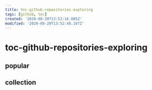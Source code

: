 ```yaml
---
title: toc-github-repositories-exploring
tags: [github, toc]
created: '2020-08-20T13:52:16.885Z'
modified: '2020-08-20T13:52:48.107Z'
---
```


# toc-github-repositories-exploring

## popular

## collection
